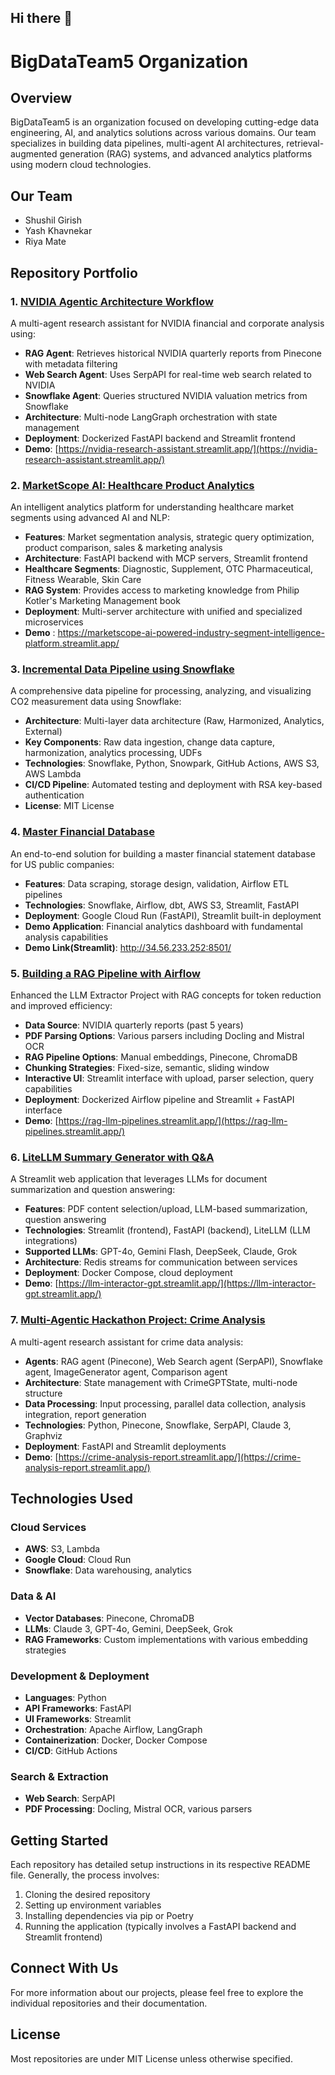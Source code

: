 ## Hi there 👋
# BigDataTeam5 Organization

## Overview

BigDataTeam5 is an organization focused on developing cutting-edge data engineering, AI, and analytics solutions across various domains. Our team specializes in building data pipelines, multi-agent AI architectures, retrieval-augmented generation (RAG) systems, and advanced analytics platforms using modern cloud technologies.

## Our Team

- Shushil Girish
- Yash Khavnekar
- Riya Mate

## Repository Portfolio

### 1. [NVIDIA Agentic Architecture Workflow](https://github.com/BigDataTeam5/Nvidia-Agentic-Architecture-Worflow)

A multi-agent research assistant for NVIDIA financial and corporate analysis using:

- **RAG Agent**: Retrieves historical NVIDIA quarterly reports from Pinecone with metadata filtering
- **Web Search Agent**: Uses SerpAPI for real-time web search related to NVIDIA
- **Snowflake Agent**: Queries structured NVIDIA valuation metrics from Snowflake
- **Architecture**: Multi-node LangGraph orchestration with state management
- **Deployment**: Dockerized FastAPI backend and Streamlit frontend
- **Demo**: [https://nvidia-research-assistant.streamlit.app/](https://nvidia-research-assistant.streamlit.app/)

### 2. [MarketScope AI: Healthcare Product Analytics](https://github.com/BigDataTeam5/MarketScope-AI-Powered-Industry-Segment-Intelligence-Platform)

An intelligent analytics platform for understanding healthcare market segments using advanced AI and NLP:

- **Features**: Market segmentation analysis, strategic query optimization, product comparison, sales & marketing analysis
- **Architecture**: FastAPI backend with MCP servers, Streamlit frontend
- **Healthcare Segments**: Diagnostic, Supplement, OTC Pharmaceutical, Fitness Wearable, Skin Care
- **RAG System**: Provides access to marketing knowledge from Philip Kotler's Marketing Management book
- **Deployment**: Multi-server architecture with unified and specialized microservices
- **Demo** : https://marketscope-ai-powered-industry-segment-intelligence-platform.streamlit.app/

### 3. [Incremental Data Pipeline using Snowflake](https://github.com/BigDataTeam5/Incremental_DataPipleine_using_Snowflake)

A comprehensive data pipeline for processing, analyzing, and visualizing CO2 measurement data using Snowflake:

- **Architecture**: Multi-layer data architecture (Raw, Harmonized, Analytics, External)
- **Key Components**: Raw data ingestion, change data capture, harmonization, analytics processing, UDFs
- **Technologies**: Snowflake, Python, Snowpark, GitHub Actions, AWS S3, AWS Lambda
- **CI/CD Pipeline**: Automated testing and deployment with RSA key-based authentication
- **License**: MIT License

### 4. [Master Financial Database](https://github.com/BigDataTeam5/master-financial-database)

An end-to-end solution for building a master financial statement database for US public companies:

- **Features**: Data scraping, storage design, validation, Airflow ETL pipelines
- **Technologies**: Snowflake, Airflow, dbt, AWS S3, Streamlit, FastAPI
- **Deployment**: Google Cloud Run (FastAPI), Streamlit built-in deployment
- **Demo Application**: Financial analytics dashboard with fundamental analysis capabilities
- **Demo Link(Streamlit)**: http://34.56.233.252:8501/

### 5. [Building a RAG Pipeline with Airflow](https://github.com/BigDataTeam5/Building-a-RAG-Pipeline-with-Airflow)

Enhanced the LLM Extractor Project with RAG concepts for token reduction and improved efficiency:

- **Data Source**: NVIDIA quarterly reports (past 5 years)
- **PDF Parsing Options**: Various parsers including Docling and Mistral OCR
- **RAG Pipeline Options**: Manual embeddings, Pinecone, ChromaDB
- **Chunking Strategies**: Fixed-size, semantic, sliding window
- **Interactive UI**: Streamlit interface with upload, parser selection, query capabilities
- **Deployment**: Dockerized Airflow pipeline and Streamlit + FastAPI interface
- **Demo**: [https://rag-llm-pipelines.streamlit.app/](https://rag-llm-pipelines.streamlit.app/)

### 6. [LiteLLM Summary Generator with Q&A](https://github.com/BigDataTeam5/LiteLLM_SummaryGenerator_with_Q-A)

A Streamlit web application that leverages LLMs for document summarization and question answering:

- **Features**: PDF content selection/upload, LLM-based summarization, question answering
- **Technologies**: Streamlit (frontend), FastAPI (backend), LiteLLM (LLM integrations)
- **Supported LLMs**: GPT-4o, Gemini Flash, DeepSeek, Claude, Grok
- **Architecture**: Redis streams for communication between services
- **Deployment**: Docker Compose, cloud deployment
- **Demo**: [https://llm-interactor-gpt.streamlit.app/](https://llm-interactor-gpt.streamlit.app/)

### 7. [Multi-Agentic Hackathon Project: Crime Analysis](https://github.com/BigDataTeam5/Mulit-Agentic-Hackthon-Project)

A multi-agent research assistant for crime data analysis:

- **Agents**: RAG agent (Pinecone), Web Search agent (SerpAPI), Snowflake agent, ImageGenerator agent, Comparison agent
- **Architecture**: State management with CrimeGPTState, multi-node structure
- **Data Processing**: Input processing, parallel data collection, analysis integration, report generation
- **Technologies**: Python, Pinecone, Snowflake, SerpAPI, Claude 3, Graphviz
- **Deployment**: FastAPI and Streamlit deployments
- **Demo**: [https://crime-analysis-report.streamlit.app/](https://crime-analysis-report.streamlit.app/)

## Technologies Used

### Cloud Services
- **AWS**: S3, Lambda
- **Google Cloud**: Cloud Run
- **Snowflake**: Data warehousing, analytics

### Data & AI
- **Vector Databases**: Pinecone, ChromaDB
- **LLMs**: Claude 3, GPT-4o, Gemini, DeepSeek, Grok
- **RAG Frameworks**: Custom implementations with various embedding strategies

### Development & Deployment
- **Languages**: Python
- **API Frameworks**: FastAPI
- **UI Frameworks**: Streamlit
- **Orchestration**: Apache Airflow, LangGraph
- **Containerization**: Docker, Docker Compose
- **CI/CD**: GitHub Actions

### Search & Extraction
- **Web Search**: SerpAPI
- **PDF Processing**: Docling, Mistral OCR, various parsers

## Getting Started

Each repository has detailed setup instructions in its respective README file. Generally, the process involves:

1. Cloning the desired repository
2. Setting up environment variables 
3. Installing dependencies via pip or Poetry
4. Running the application (typically involves a FastAPI backend and Streamlit frontend)

## Connect With Us

For more information about our projects, please feel free to explore the individual repositories and their documentation.

## License

Most repositories are under MIT License unless otherwise specified.
